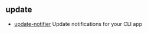 ## update

- [update-notifier](https://github.com/yeoman/update-notifier) Update notifications for your CLI app